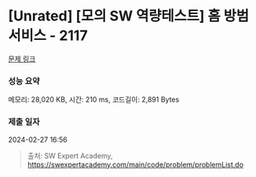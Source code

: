 # [Unrated] [모의 SW 역량테스트] 홈 방범 서비스 - 2117 

[문제 링크](https://swexpertacademy.com/main/code/problem/problemDetail.do?contestProbId=AV5V61LqAf8DFAWu) 

### 성능 요약

메모리: 28,020 KB, 시간: 210 ms, 코드길이: 2,891 Bytes

### 제출 일자

2024-02-27 16:56



> 출처: SW Expert Academy, https://swexpertacademy.com/main/code/problem/problemList.do